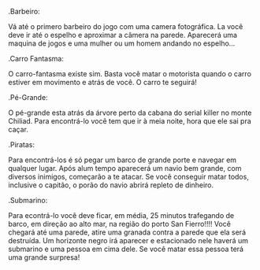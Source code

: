 .Barbeiro:

Vá até o primero barbeiro do jogo com uma camera fotográfica. La você deve ir até o espelho e aproximar a câmera na parede. Aparecerá uma maquina de jogos e uma mulher ou um homem andando no espelho... 

.Carro Fantasma:

O carro-fantasma existe sim. Basta você matar o motorista quando o carro estiver em movimento e atrás de você. O carro te seguirá!

.Pé-Grande:

O pé-grande esta atrás da árvore perto da cabana do serial killer no monte Chiliad. Para encontrá-lo você tem que ir à meia noite, hora que ele sai pra caçar. 

.Piratas:

Para encontrá-los é só pegar um barco de grande porte e navegar em qualquer lugar. Após alum tempo aparecerá um navio bem grande, com diversos inimigos, começarão a te atacar. Se você conseguir matar todos, inclusive o capitão, o porão do navio abrirá repleto de dinheiro. 

.Submarino:

Para econtrá-lo você deve ficar, em média, 25 minutos trafegando de barco, em direção ao alto mar, na região do porto San Fierro!!!! Você chegará até uma parede, atire uma granada contra a parede que ela será destruída. Um horizonte negro irá aparecer e estacionado nele haverá um submarino e uma pessoa em cima dele. Se você matar essa pessoa terá uma grande surpresa!
